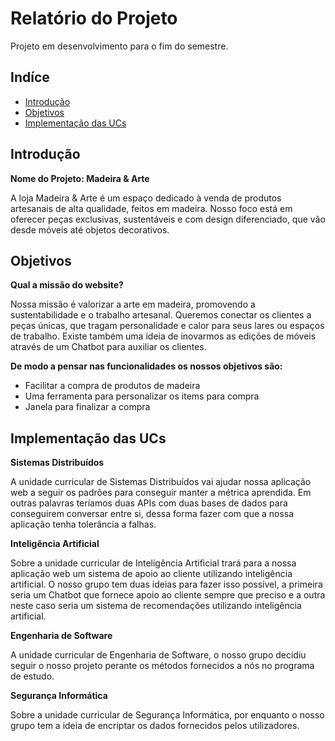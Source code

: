 # Relatório do Projeto

Projeto em desenvolvimento para o fim do semestre.

## Indíce
- [Introdução](#introdução)
- [Objetivos](#objetivos)
- [Implementação das UCs](#implementação-das-ucs)

## Introdução
**Nome do Projeto: Madeira & Arte**

A loja Madeira & Arte é um espaço dedicado à venda de produtos artesanais de alta qualidade, feitos em madeira. Nosso foco está em oferecer peças exclusivas, sustentáveis e com design diferenciado, que vão desde móveis até objetos decorativos.

## Objetivos

**Qual a missão do website?**

Nossa missão é valorizar a arte em madeira, promovendo a sustentabilidade e o trabalho artesanal. Queremos conectar os clientes a peças únicas, que tragam personalidade e calor para seus lares ou espaços de trabalho. Existe também uma ideia de inovarmos as edições de móveis através de um Chatbot para auxiliar os clientes.

**De modo a pensar nas funcionalidades os nossos objetivos são:**

- Facilitar a compra de produtos de madeira
- Uma ferramenta para personalizar os items para compra
- Janela para finalizar a compra

## Implementação das UCs

**Sistemas Distribuídos**

A unidade curricular de Sistemas Distribuídos vai ajudar nossa aplicação web a seguir os padrões para conseguir manter a métrica aprendida. Em outras palavras teríamos duas APIs com duas bases de dados para conseguirem conversar entre si, dessa forma fazer com que a nossa aplicação tenha tolerância a falhas.

**Inteligência Artificial**

Sobre a unidade curricular de Inteligência Artificial trará para a nossa aplicação web um sistema de apoio ao cliente utilizando inteligência artificial. O nosso grupo tem duas ideias para fazer isso possível, a primeira seria um Chatbot que fornece apoio ao cliente sempre que preciso e a outra neste caso seria um sistema de recomendações utilizando inteligência artificial.

**Engenharia de Software**

A unidade curricular de Engenharia de Software, o nosso grupo decidiu seguir o nosso projeto perante os métodos fornecidos a nós no programa de estudo.

**Segurança Informática**

Sobre a unidade curricular de Segurança Informática, por enquanto o nosso grupo tem a ideia de encriptar os dados fornecidos pelos utilizadores.
